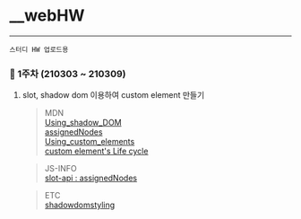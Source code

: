 # \_\_webHW

---

```
스터디 HW 업로드용
```

### 📒 1주차 (210303 ~ 210309)

1. slot, shadow dom 이용하여 custom element 만들기

   > MDN  
   > [Using_shadow_DOM](https://developer.mozilla.org/ko/docs/Web/Web_Components/Using_shadow_DOM)  
   > [assignedNodes](https://developer.mozilla.org/en-US/docs/Web/API/HTMLSlotElement/assignedNodes)  
   > [Using_custom_elements](https://developer.mozilla.org/ko/docs/Web/Web_Components/Using_custom_elements)  
   > [custom element's Life cycle](https://developer.mozilla.org/ko/docs/Web/Web_Components/Using_custom_elements)

   > JS-INFO  
   > [slot-api : assignedNodes](https://javascript.info/slots-composition#slot-api)

   > ETC  
   > [shadowdomstyling](https://developers.google.com/web/fundamentals/web-components/shadowdom#styling)
